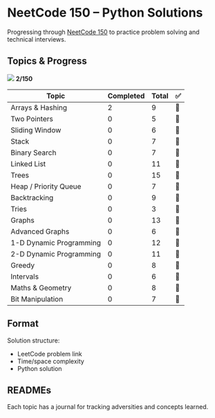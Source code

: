 # NeetCode 150 – Python Solutions

Progressing through [NeetCode 150](https://neetcode.io/roadmap) to practice problem solving and technical interviews.

## Topics & Progress 

![](https://geps.dev/progress/0) **2/150**

| Topic                   | Completed | Total | ✅ |
|-------------------------|-----------|-------|----|
| Arrays & Hashing        | 2         | 9     | 🔄 |
| Two Pointers            | 0         | 5     | 🔄 |
| Sliding Window          | 0         | 6     | 🔄 |
| Stack                   | 0         | 7     | 🔄 |
| Binary Search           | 0         | 7     | 🔄 |
| Linked List             | 0         | 11    | 🔄 |
| Trees                   | 0         | 15    | 🔄 |
| Heap / Priority Queue   | 0         | 7     | 🔄 |
| Backtracking            | 0         | 9     | 🔄 |
| Tries                   | 0         | 3     | 🔄 |
| Graphs                  | 0         | 13    | 🔄 |
| Advanced Graphs         | 0         | 6     | 🔄 |
| 1-D Dynamic Programming | 0         | 12    | 🔄 |
| 2-D Dynamic Programming | 0         | 11    | 🔄 |
| Greedy                  | 0         | 8     | 🔄 |
| Intervals               | 0         | 6     | 🔄 |
| Maths & Geometry        | 0         | 8     | 🔄 |
| Bit Manipulation        | 0         | 7     | 🔄 |

## Format

Solution structure:
- LeetCode problem link
- Time/space complexity
- Python solution

## READMEs

Each topic has a journal for tracking adversities and concepts learned.
